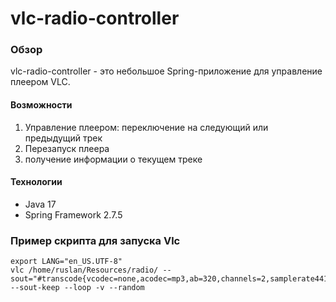 # vlc-radio-controller
### Обзор
vlc-radio-controller - это небольшое Spring-приложение для управление плеером VLC.

#### Возможности
1. Управление плеером: переключение на следующий или предыдущий трек
2. Перезапуск плеера
3. получение информации о текущем треке

#### Технологии
- Java 17
- Spring Framework 2.7.5

### Пример скрипта для запуска Vlc

```
export LANG="en_US.UTF-8"
vlc /home/ruslan/Resources/radio/ --sout="#transcode{vcodec=none,acodec=mp3,ab=320,channels=2,samplerate44100}:http{mux=mp3,dst=:8042/music}" --sout-keep --loop -v --random
```
